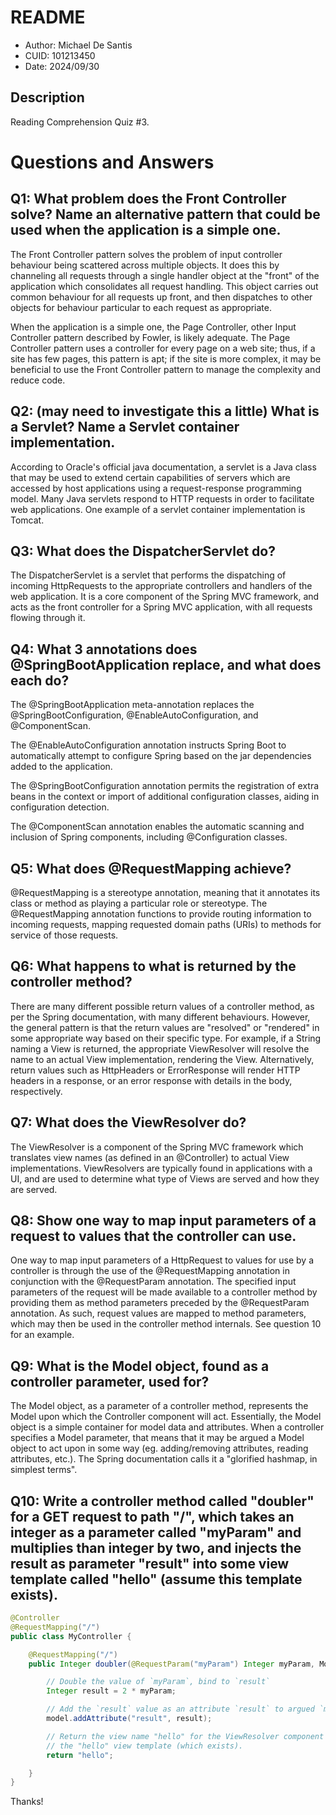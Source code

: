 # README
* Author: Michael De Santis
* CUID: 101213450
* Date: 2024/09/30

## Description
Reading Comprehension Quiz #3.

# Questions and Answers

## Q1: What problem does the Front Controller solve? Name an alternative pattern that could be used when the application is a simple one.

The Front Controller pattern solves the problem of input controller behaviour being scattered across multiple objects. It does this by channeling all requests through a single handler object at the "front" of the application which consolidates all request handling. This object carries out common behaviour for all requests up front, and then dispatches to other objects for behaviour particular to each request as appropriate.

When the application is a simple one, the Page Controller, other Input Controller pattern described by Fowler, is likely adequate. The Page Controller pattern uses a controller for every page on a web site; thus, if a site has few pages, this pattern is apt; if the site is more complex, it may be beneficial to use the Front Controller pattern to manage the complexity and reduce code.

## Q2: (may need to investigate this a little) What is a Servlet? Name a Servlet container implementation.

According to Oracle's official java documentation, a servlet is a Java class that may be used to extend certain capabilities of servers which are accessed by host applications using a request-response programming model. Many Java servlets respond to HTTP requests in order to facilitate web applications. One example of a servlet container implementation is Tomcat.

## Q3: What does the DispatcherServlet do?

The DispatcherServlet is a servlet that performs the dispatching of incoming HttpRequests to the appropriate controllers and handlers of the web application. It is a core component of the Spring MVC framework, and acts as the front controller for a Spring MVC application, with all requests flowing through it.

## Q4: What 3 annotations does @SpringBootApplication replace, and what does each do?

The @SpringBootApplication meta-annotation replaces the @SpringBootConfiguration, @EnableAutoConfiguration, and @ComponentScan.

The @EnableAutoConfiguration annotation instructs Spring Boot to automatically attempt to configure Spring based on the jar dependencies added to the application.

The @SpringBootConfiguration annotation permits the registration of extra beans in the context or import of additional configuration classes, aiding in configuration detection.

The @ComponentScan annotation enables the automatic scanning and inclusion of Spring components, including @Configuration classes.

## Q5: What does @RequestMapping achieve?

@RequestMapping is a stereotype annotation, meaning that it annotates its class or method as playing a particular role or stereotype. The @RequestMapping annotation functions to provide routing information to incoming requests, mapping requested domain paths (URIs) to methods for service of those requests.

## Q6: What happens to what is returned by the controller method?

There are many different possible return values of a controller method, as per the Spring documentation, with many different behaviours. However, the general pattern is that the return values are "resolved" or "rendered" in some appropriate way based on their specific type. For example, if a String naming a View is returned, the appropriate ViewResolver will resolve the name to an actual View implementation, rendering the View. Alternatively, return values such as HttpHeaders or ErrorResponse will render HTTP headers in a response, or an error response with details in the body, respectively.

## Q7: What does the ViewResolver do?

The ViewResolver is a component of the Spring MVC framework which translates view names (as defined in an @Controller) to actual View implementations. ViewResolvers are typically found in applications with a UI, and are used to determine what type of Views are served and how they are served.

## Q8: Show one way to map input parameters of a request to values that the controller can use.

One way to map input parameters of a HttpRequest to values for use by a controller is through the use of the @RequestMapping annotation in conjunction with the @RequestParam annotation. The specified input parameters of the request will be made available to a controller method by providing them as method parameters preceded by the @RequestParam annotation. As such, request values are mapped to method parameters, which may then be used in the controller method internals. See question 10 for an example.

## Q9: What is the Model object, found as a controller parameter, used for?

The Model object, as a parameter of a controller method, represents the Model upon which the Controller component will act. Essentially, the Model object is a simple container for model data and attributes. When a controller specifies a Model parameter, that means that it may be argued a Model object to act upon in some way (eg. adding/removing attributes, reading attributes, etc.). The Spring documentation calls it a "glorified hashmap, in simplest terms".

## Q10: Write a controller method called "doubler" for a GET request to path "/", which takes an integer as a parameter called "myParam" and multiplies than integer by two, and injects the result as parameter "result" into some view template called "hello" (assume this template exists).

```java
@Controller
@RequestMapping("/")
public class MyController {

	@RequestMapping("/")
	public Integer doubler(@RequestParam("myParam") Integer myParam, Model model) {

        // Double the value of `myParam`, bind to `result`
		Integer result = 2 * myParam;

        // Add the `result` value as an attribute `result` to argued `model`
        model.addAttribute("result", result);

        // Return the view name "hello" for the ViewResolver component to resolve to
        // the "hello" view template (which exists).
        return "hello";

	}
}
```

Thanks!
